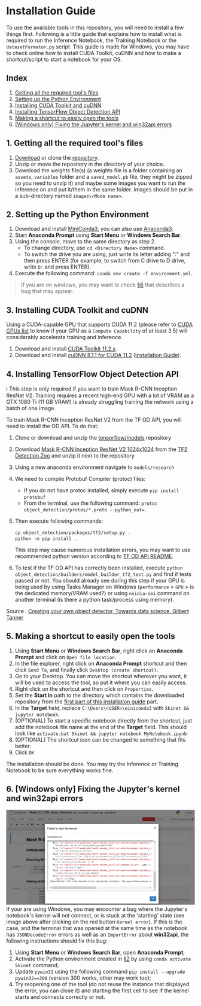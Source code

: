 # Installation Guide

To use the available tools in this repository, you will need to install a few things first. Following is a little guide that explains how to install what is required to run the Inference Notebook, the Training Notebook or the `datasetFormator.py` script. This guide is made for Windows, you may have to check online how to install CUDA Toolkit, cuDNN and how to make a shortcut/script to start a notebook for your OS.

## Index
1. [Getting all the required tool's files](#1-getting-all-the-required-tools-files)
2. [Setting up the Python Environment](#2-setting-up-the-python-environment)
3. [Installing CUDA Toolkit and cuDNN](#3-installing-cuda-toolkit-and-cudnn)
4. [Installing TensorFlow Object Detection API](#4-installing-tensorflow-object-detection-api)
5. [Making a shortcut to easily open the tools](#5-making-a-shortcut-to-easily-open-the-tools)
6. [[Windows only] Fixing the Jupyter's kernel and win32api errors](#6-windows-only-fixing-the-jupyters-kernel-and-win32api-errors)

## 1. Getting all the required tool's files
1. [Download](../archive/refs/heads/master.zip) or clone the [repository](https://github.com/AdrienJaugey/Custom-Mask-R-CNN-for-kidney-s-cell-recognition.git).
2. Unzip or move the repository in the directory of your choice.
3. Download the weights file(s) (a weights file is a folder containing an `assets`, `variables` folder and a `saved_model.pb` file, they might be zipped so you need to unzip it) and maybe some images you want to run the inference on and put it/them in the same folder. Images should be put in a sub-directory named `images\<Mode name>`.

## 2. Setting up the Python Environment
1. Download and install [MiniConda3](https://conda.io/en/latest/miniconda), you can also use [Anaconda3](https://www.anaconda.com/products/individual#Downloads).
2. Start **Anaconda Prompt** using **Start Menu** or **Windows Search Bar**.  
3. Using the console, move to the same directory as step 2. 
    * To change directory, use `cd <Directory Name>` command.
    * To switch the drive you are using, just write its letter adding ":" and then press ENTER (for example, to switch from C drive to D drive, write `D:` and press ENTER).  
4. Execute the following command: `conda env create -f environment.yml`.

> If you are on windows, you may want to check [§6](#6-windows-only-fixing-the-jupyters-kernel-and-win32api-errors) that describes a bug that may appear.

## 3. Installing CUDA Toolkit and cuDNN
Using a CUDA-capable GPU that supports CUDA 11.2 (please refer to [CUDA GPUs list](https://developer.nvidia.com/cuda-gpus) to know if your GPU as a `Compute Capability` of at least 3.5) will considerably accelerate training and inference.

1. Download and install [CUDA Toolkit 11.2.x](https://developer.nvidia.com/cuda-toolkit-archive).
2. Download and install [cuDNN 8.1.1 for CUDA 11.2](https://developer.nvidia.com/rdp/cudnn-archive) ([Installation Guide](https://docs.nvidia.com/deeplearning/cudnn/install-guide/index.html)).


## 4. Installing TensorFlow Object Detection API
:information_source: This step is only required if you want to train Mask R-CNN Inception ResNet V2. Training requires a recent high-end GPU with a lot of VRAM as a GTX 1080 Ti (11 GB VRAM) is already struggling training the network using ​a batch of one image.

To train Mask R-CNN Inception ResNet V2 from the TF OD API, you will need to install the OD API. To do that:

1. Clone or download and unzip the [tensorflow/models](https://github.com/tensorflow/models) repository 

2. Download [Mask R-CNN Inception ResNet V2 1024x1024](http://download.tensorflow.org/models/object_detection/tf2/20200711/mask_rcnn_inception_resnet_v2_1024x1024_coco17_gpu-8.tar.gz) from the [TF2 Detection Zoo](https://github.com/tensorflow/models/blob/master/research/object_detection/g3doc/tf2_detection_zoo.md) and unzip it next to the repository

3. Using a new anaconda environment navigate to `models/research` 

4. We need to compile Protobuf Compiler (protoc) files:
    * If you do not have protoc installed, simply execute `pip install protobuf`
    * From the terminal, use the following command: `protoc object_detection/protos/*.proto --python_out=.`

5. Then execute following commands:

    ```shell
    cp object_detection/packages/tf2/setup.py .
    python -m pip install .
    ```
    This step may cause numerous installation errors, you may want to use recommended python version according to [TF OD API README](https://github.com/tensorflow/models/blob/master/research/object_detection/README.md).

6. To test if the TF OD API has correctly been installed, execute `python object_detection/builders/model_builder_tf2_test.py` and find if tests passed or not. You should already see during this step if your GPU is being used by using Tasks Manager on Windows (`performance` > `GPU` > is the dedicated memory/VRAM used?) or using `nvidia-smi` command on another terminal (is there a python task/process using memory).

Source : [Creating your own object detector, Towards data science, Gilbert Tanner](https://towardsdatascience.com/creating-your-own-object-detector-ad69dda69c85)

## 5. Making a shortcut to easily open the tools
1. Using **Start Menu** or **Windows Search Bar**, right click on **Anaconda Prompt** and click on `Open file location`.
2. In the file explorer, right click on **Anaconda Prompt** shortcut and then click `Send To`, and finally click `Desktop (create shortcut)`.
3. Go to your Desktop. You can move the shortcut wherever you want, it will be used to access the tool, so put it where you can easily access.
4. Right click on the shortcut and then click on `Properties`.
5. Set the **Start in** path to the directory which contains the downloaded repository from the [first part of this installation guide](#1-getting-all-the-required-tools-files) part.
6. In the **Target** field, replace `C:\Users\<USER>\miniconda3` with `Skinet && jupyter notebook`.
7. (OPTIONAL) To start a specific notebook directly from the shortcut, just add the notebook file name at the end of the **Target** field. This should look like `activate.bat Skinet && jupyter notebook MyNotebook.ipynb`
8. (OPTIONAL) The shortcut icon can be changed to something that fits better.
9. Click `OK`

The installation should be done. You may try the Inference or Training Notebook to be sure everything works fine.

## 6. [Windows only] Fixing the Jupyter's kernel and win32api errors
![Jupyter's kernel's bug](img/jupyter_win32api_error.png)	If your are using Windows, you may encounter a bug where the Jupyter's notebook's kernel will not connect, or is stuck at the 'starting' state (see image above after clicking on the red button `Kernel error`). If this is the case, and the terminal that was opened at the same time as the notebook has `JSONDecodeError` errors as well as an `ImportError` about **win32api**, the following instructions should fix this bug:

1. Using **Start Menu** or **Windows Search Bar**, open **Anaconda Prompt**;
2. Activate the Python environment created in [§2](#2-setting-up-the-python-environment) by using `conda activate Skinet` command;
3. Update `pywin32` using the following command `pip install --upgrade pywin32==300` (version 300 works, other may work too);
4. Try reopening one of the tool (do not reuse the instance that displayed the error, you can close it) and starting the first cell to see if the kernel starts and connects correctly or not.

